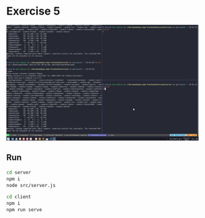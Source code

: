 # Exercise 5

![Demo](demo.gif)
## Run

```bash
cd server
npm i
node src/server.js
```

```bash
cd client
npm i
npm run serve
```
